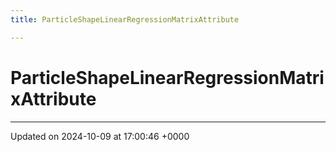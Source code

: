 ```yaml
---
title: ParticleShapeLinearRegressionMatrixAttribute

---
```


# ParticleShapeLinearRegressionMatrixAttribute





-------------------------------

Updated on 2024-10-09 at 17:00:46 +0000